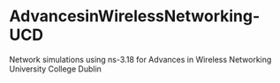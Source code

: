 AdvancesinWirelessNetworking-UCD
================================

Network simulations using ns-3.18 for Advances in Wireless Networking University College Dublin
